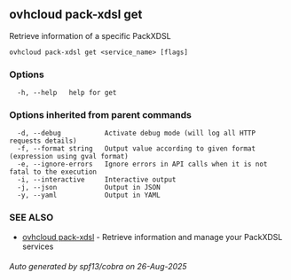 ## ovhcloud pack-xdsl get

Retrieve information of a specific PackXDSL

```
ovhcloud pack-xdsl get <service_name> [flags]
```

### Options

```
  -h, --help   help for get
```

### Options inherited from parent commands

```
  -d, --debug           Activate debug mode (will log all HTTP requests details)
  -f, --format string   Output value according to given format (expression using gval format)
  -e, --ignore-errors   Ignore errors in API calls when it is not fatal to the execution
  -i, --interactive     Interactive output
  -j, --json            Output in JSON
  -y, --yaml            Output in YAML
```

### SEE ALSO

* [ovhcloud pack-xdsl](ovhcloud_pack-xdsl.md)	 - Retrieve information and manage your PackXDSL services

###### Auto generated by spf13/cobra on 26-Aug-2025
